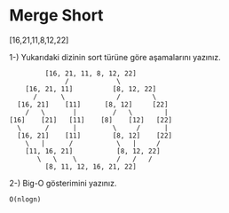 # Merge Short

[16,21,11,8,12,22]

1-) Yukarıdaki dizinin sort türüne göre aşamalarını yazınız.  
  
````
         [16, 21, 11, 8, 12, 22]
              /            \ 
    [16, 21, 11]          [8, 12, 22]
      /      \             /        \ 
  [16, 21]    [11]      [8, 12]     [22]
    /   \       |         /   \        |  
[16]    [21]   [11]    [8]    [12]   [22]
  \      /      |         \     /      | 
  [16, 21]    [11]        [8, 12]    [22]
    \   |      /           \   |     /                 
    [11, 16, 21]           [8, 12, 22]
       \   \    \          /   /   /
         [8, 11, 12, 16, 21, 22]
````
2-) Big-O gösterimini yazınız.

````
O(nlogn)
````

